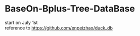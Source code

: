 # BaseOn-Bplus-Tree-DataBase
start on July 1st</br>
reference to
https://github.com/enpeizhao/duck_db
